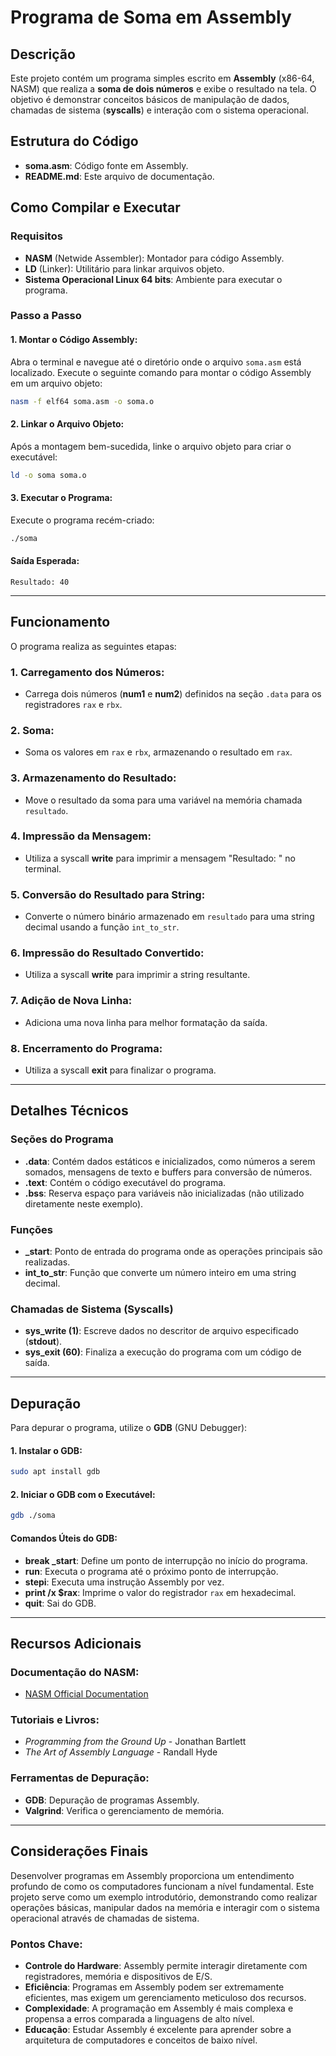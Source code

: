 # Programa de Soma em Assembly

## Descrição
Este projeto contém um programa simples escrito em **Assembly** (x86-64, NASM) que realiza a **soma de dois números** e exibe o resultado na tela. O objetivo é demonstrar conceitos básicos de manipulação de dados, chamadas de sistema (**syscalls**) e interação com o sistema operacional.

## Estrutura do Código
- **soma.asm**: Código fonte em Assembly.
- **README.md**: Este arquivo de documentação.

## Como Compilar e Executar

### Requisitos
- **NASM** (Netwide Assembler): Montador para código Assembly.
- **LD** (Linker): Utilitário para linkar arquivos objeto.
- **Sistema Operacional Linux 64 bits**: Ambiente para executar o programa.

### Passo a Passo

#### 1. Montar o Código Assembly:
Abra o terminal e navegue até o diretório onde o arquivo `soma.asm` está localizado. Execute o seguinte comando para montar o código Assembly em um arquivo objeto:

```bash
nasm -f elf64 soma.asm -o soma.o
```

#### 2. Linkar o Arquivo Objeto:
Após a montagem bem-sucedida, linke o arquivo objeto para criar o executável:

```bash
ld -o soma soma.o
```

#### 3. Executar o Programa:
Execute o programa recém-criado:

```bash
./soma
```

#### Saída Esperada:
```
Resultado: 40
```

---

## Funcionamento
O programa realiza as seguintes etapas:

### 1. Carregamento dos Números:
- Carrega dois números (**num1** e **num2**) definidos na seção `.data` para os registradores `rax` e `rbx`.

### 2. Soma:
- Soma os valores em `rax` e `rbx`, armazenando o resultado em `rax`.

### 3. Armazenamento do Resultado:
- Move o resultado da soma para uma variável na memória chamada `resultado`.

### 4. Impressão da Mensagem:
- Utiliza a syscall **write** para imprimir a mensagem "Resultado: " no terminal.

### 5. Conversão do Resultado para String:
- Converte o número binário armazenado em `resultado` para uma string decimal usando a função `int_to_str`.

### 6. Impressão do Resultado Convertido:
- Utiliza a syscall **write** para imprimir a string resultante.

### 7. Adição de Nova Linha:
- Adiciona uma nova linha para melhor formatação da saída.

### 8. Encerramento do Programa:
- Utiliza a syscall **exit** para finalizar o programa.

---

## Detalhes Técnicos

### Seções do Programa
- **.data**: Contém dados estáticos e inicializados, como números a serem somados, mensagens de texto e buffers para conversão de números.
- **.text**: Contém o código executável do programa.
- **.bss**: Reserva espaço para variáveis não inicializadas (não utilizado diretamente neste exemplo).

### Funções
- **_start**: Ponto de entrada do programa onde as operações principais são realizadas.
- **int_to_str**: Função que converte um número inteiro em uma string decimal.

### Chamadas de Sistema (Syscalls)
- **sys_write (1)**: Escreve dados no descritor de arquivo especificado (**stdout**).
- **sys_exit (60)**: Finaliza a execução do programa com um código de saída.

---

## Depuração
Para depurar o programa, utilize o **GDB** (GNU Debugger):

#### 1. Instalar o GDB:
```bash
sudo apt install gdb
```

#### 2. Iniciar o GDB com o Executável:
```bash
gdb ./soma
```

#### Comandos Úteis do GDB:
- **break _start**: Define um ponto de interrupção no início do programa.
- **run**: Executa o programa até o próximo ponto de interrupção.
- **stepi**: Executa uma instrução Assembly por vez.
- **print /x $rax**: Imprime o valor do registrador `rax` em hexadecimal.
- **quit**: Sai do GDB.

---

## Recursos Adicionais

### Documentação do NASM:
- [NASM Official Documentation](https://nasm.us/doc/)

### Tutoriais e Livros:
- *Programming from the Ground Up* - Jonathan Bartlett
- *The Art of Assembly Language* - Randall Hyde

### Ferramentas de Depuração:
- **GDB**: Depuração de programas Assembly.
- **Valgrind**: Verifica o gerenciamento de memória.

---

## Considerações Finais
Desenvolver programas em Assembly proporciona um entendimento profundo de como os computadores funcionam a nível fundamental. Este projeto serve como um exemplo introdutório, demonstrando como realizar operações básicas, manipular dados na memória e interagir com o sistema operacional através de chamadas de sistema.

### Pontos Chave:
- **Controle do Hardware**: Assembly permite interagir diretamente com registradores, memória e dispositivos de E/S.
- **Eficiência**: Programas em Assembly podem ser extremamente eficientes, mas exigem um gerenciamento meticuloso dos recursos.
- **Complexidade**: A programação em Assembly é mais complexa e propensa a erros comparada a linguagens de alto nível.
- **Educação**: Estudar Assembly é excelente para aprender sobre a arquitetura de computadores e conceitos de baixo nível.
